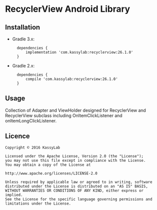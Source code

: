 # RecyclerView Android Library

## Installation

- Gradle 3.x:

		dependencies {
			implementation 'com.kassylab:recyclerview:26.1.0'
		}

- Gradle 2.x:

		dependencies {
			compile 'com.kassylab:recyclerview:26.1.0'
		}

## Usage

Collection of Adapter and ViewHolder designed for RecyclerView and RecyclerView subclass including OnItemClickListener and onItemLongClickListener.

## Licence

	Copyright © 2016 KassyLab

	Licensed under the Apache License, Version 2.0 (the "License");
	you may not use this file except in compliance with the License.
	You may obtain a copy of the License at

	http://www.apache.org/licenses/LICENSE-2.0

	Unless required by applicable law or agreed to in writing, software
	distributed under the License is distributed on an "AS IS" BASIS,
	WITHOUT WARRANTIES OR CONDITIONS OF ANY KIND, either express or 
	implied.
	See the License for the specific language governing permissions and
	limitations under the License.
